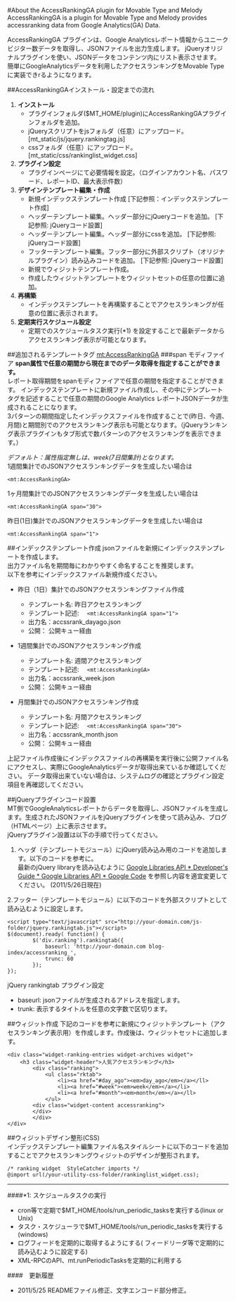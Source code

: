#About the AccessRankingGA plugin for Movable Type and Melody
AccessRankingGA is a plugin for Movable Type and Melody provides accessranking data from Google Analytics(GA) Data.  

AccessRankingGA プラグインは、Google Analyticsレポート情報からユニークビジター数データを取得し、JSONファイルを出力生成します。 
jQueryオリジナルプラグインを使い、JSONデータをコンテンツ内にリスト表示させます。  
簡単にGoogleAnalyticsデータを利用したアクセスランキングをMovable Typeに実装できrるようになります。  

##AccessRankingGAインストール・設定までの流れ    
 1. **インストール**    
	* プラグインフォルダ($MT_HOME/plugin)にAccessRankingGAプラグインフォルダを追加。    
	* jQueryスクリプトをjsフォルダ（任意）にアップロード。[mt_static/js/jquery.rankingtag.js]  
	* cssフォルダ（任意）にアップロード。[mt_static/css/rankinglist_widget.css]  
 2. **プラグイン設定**    
	* プラグインページにて必要情報を設定。（ログインアカウント名、パスワード、レポートID、最大表示件数）   
 3. **デザインテンプレート編集・作成**   
	* 新規インデックステンプレート作成 [下記参照：インデックステンプレート作成]    
	* ヘッダーテンプレート編集。ヘッダー部分にjQueryコードを追加。 [下記参照: jQueryコード設置]    
	* ヘッダーテンプレート編集。ヘッダー部分にcssを追加。 [下記参照: jQueryコード設置]    
	* フッターテンプレート編集。フッター部分に外部スクリプト（オリジナルプラグイン）読み込みコードを追加。    [下記参照: jQueryコード設置]  
	* 新規でウィジットテンプレート作成。   
	* 作成したウィジットテンプレートをウィジットセットの任意の位置に追加。   
 4. **再構築**    
	* インデックステンプレートを再構築することでアクセスランキングが任意の位置に表示されます。     
 5. **定期実行スケジュール設定**    
	* 定期でのスケジュールタスク実行(\*1) を設定することで最新データからアクセスランキング表示が可能となります。  

##追加されるテンプレートタグ
     <mt:AccessRankingGA>
###span モディファイア
**span属性で任意の期間から現在までのデータ取得を指定することができます。**   
レポート取得期間をspanモディファイアで任意の期間を指定することができます。 
インデックステンプレートに新規ファイル作成し、その中にテンプレートタグを記述することで任意の期間のGoogle Analytics レポートJSONデータが生成されることになります。    
3パターンの期間指定したインデックスファイルを作成することで(昨日、今週、月間)と期間別でのアクセスランキング表示も可能となります。（jQueryランキング表示プラグインもタブ形式で数パターンのアクセスランキングを表示できます。）  


*デフォルト：属性指定無しは、week(7日間集計)となります。*   
 1週間集計でのJSONアクセスランキングデータを生成したい場合は  

	<mt:AccessRankingGA>

 1ヶ月間集計でのJSONアクセスランキングデータを生成したい場合は  

	<mt:AccessRankingGA span="30">

 昨日(1日)集計でのJSONアクセスランキングデータを生成したい場合は  

	<mt:AccessRankingGA span="1">

##インデックステンプレート作成
jsonファイルを新規にインデックステンプレートを作成します。  
出力ファイル名を期間毎にわかりやすく命名することを推奨します。  
以下を参考にインデックスファイル新規作成ください。  

* 昨日（1日）集計でのJSONアクセスランキングファイル作成  
	* テンプレート名: 昨日アクセスランキング
	* テンプレート記述: `	<mt:AccessRankingGA span="1">	`
	* 出力名：accssrank_dayago.json  
	* 公開： 公開キュー経由    

* 1週間集計でのJSONアクセスランキング作成  
	* テンプレート名: 週間アクセスランキング  
	* テンプレート記述: `	<mt:AccessRankingGA>	`
	* 出力名：accssrank_week.json  
	* 公開： 公開キュー経由    

* 月間集計でのJSONアクセスランキング作成  
	* テンプレート名: 月間アクセスランキング  
	* テンプレート記述: `	<mt:AccessRankingGA span="30">		`
	* 出力名：accssrank_month.json  
	* 公開： 公開キュー経由    
  
上記ファイル作成後にインデックスファイルの再構築を実行後に公開ファイル名にアクセスし、実際にGoogleAnalyticsデータが取得出来ているか確認してください。
データ取得出来ていない場合は、システムログの確認とプラグイン設定項目を再確認してください。

##jQueryプラグインコード設置  
MT側でGoogleAnalyticsレポートからデータを取得し、JSONファイルを生成します。生成されたJSONファイルをjQueryプラグインを使って読み込み、ブログ（HTMLページ）上に表示させます。  
jQueryプラグイン設置は以下の手順で行ってください。    
1. ヘッダ（テンプレートモジュール）にjQuery読み込み用のコードを追加します。以下のコードを参考に。  
最新のjQuery libraryを読み込むように [Google Libraries API * Developer's Guide * Google Libraries API * Google Code](http://code.google.com/intl/ja/apis/libraries/devguide.html#jquery) を参照し内容を適宜変更してください。 
(2011/5/26日現在)  

    <script type="text/javascript" src="http://www.google.com/jsapi"></script>
    <script type="text/javascript">
        google.load("jquery", "1.6.1");
    </script>     

2.フッター（テンプレートモジュール）</body>に以下のコードを外部スクリプトとして読み込むように設定します。  

    <script type="text/javascript" src="http://your-domain.com/js-folder/jquery.rankingtab.js"></script>     
	$(document).ready( function() {
			$('div.ranking').rankingtab({
				baseurl: 'http://your-domain.com blog-index/accessranking_',
				trunc: 60
			});
 	});

jQuery rankingtab プラグイン設定    

 * baseurl: jsonファイルが生成されるアドレスを指定します。    
 * trunk: 表示するタイトルを任意の文字数で区切ります。    

##ウィジット作成
下記のコードを参考に新規にウィジットテンプレート（アクセスランキング表示用）を作成します。作成後は、ウィジットセットに追加します。

    <div class="widget-ranking-entries widget-archives widget">
    	<h3 class="widget-header">人気アクセスランキング</h3>
    		<div class="ranking">
        		<ul class="rktab">
                	<li><a href="#day_ago"><em>day_ago</em></a></ll>
                	<li><a href="#week"><em>week</em></a></li>
                	<li><a href="#month"><em>month</em></a></ll>
        		</ul>
        	<div class="widget-content accessranking">
        	</div>
			</div>
	</div>

##ウィジットデザイン整形(CSS)    
インデックステンプレート編集ファイル名スタイルシートに以下のコードを追加することでアクセスランキングウィジットのデザインが整形されます。　　　　　

	/* ranking widget  StyleCatcher imports */
	@import url(/your-utility-css-folder/rankinglist_widget.css);    

		
***
			

####\*1: スケジュールタスクの実行
* cron等で定期で$MT_HOME/tools/run_periodic_tasksを実行する(linux or Unix)  
* タスク・スケジューラで$MT_HOME/tools/run_periodic_tasksを実行する(windows)  
* ログフィードを定期的に取得するようにする(	フィードリーダ等で定期的に読み込むように設定する)  
* XML-RPCのAPI、mt.runPeriodicTasksを定期的に利用する  

####　更新履歴
* 2011/5/25 READMEファイル修正、文字エンコード部分修正。
